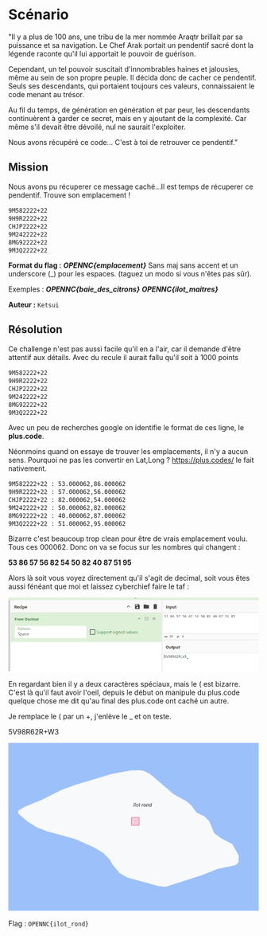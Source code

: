 # Scénario

"Il y a plus de 100 ans, une tribu de la mer nommée Araqtr brillait par sa puissance et sa navigation. Le Chef Arak portait un pendentif sacré dont la légende raconte qu'il lui apportait le pouvoir de guérison.

Cependant, un tel pouvoir suscitait d'innombrables haines et jalousies, même au sein de son propre peuple. Il décida donc de cacher ce pendentif. Seuls ses descendants, qui portaient toujours ces valeurs, connaissaient le code menant au trésor.

Au fil du temps, de génération en génération et par peur, les descendants continuèrent à garder ce secret, mais en y ajoutant de la complexité. Car même s'il devait être dévoilé, nul ne saurait l'exploiter.

Nous avons récupéré ce code... C'est à toi de retrouver ce pendentif."


## Mission

Nous avons pu récuperer ce message caché...Il est temps de récuperer ce pendentif. Trouve son emplacement !

```
9M582222+22 
9H9R2222+22 
CHJP2222+22 
9M242222+22 
8MG92222+22 
9M3Q2222+22 
```


**Format du flag :** ***OPENNC{emplacement}***
Sans maj sans accent et un underscore (_) pour les espaces. (taguez un modo si vous n'êtes pas sûr).

Exemples : ***OPENNC{baie_des_citrons}*** ***OPENNC{ilot_maitres}***

**Auteur :** ``Ketsui``

## Résolution

Ce challenge n'est pas aussi facile qu'il en a l'air, car il demande d'être attentif aux détails. Avec du recule il aurait fallu qu'il soit à 1000 points

```
9M582222+22 
9H9R2222+22 
CHJP2222+22 
9M242222+22 
8MG92222+22 
9M3Q2222+22 
```
Avec un peu de recherches google on identifie le format de ces ligne, le **plus.code**.

Néonmoins quand on essaye de trouver les emplacements, il n'y a aucun sens. Pourquoi ne pas les convertir en Lat,Long ? https://plus.codes/ le fait nativement.

```
9M582222+22 : 53.000062,86.000062 
9H9R2222+22 : 57.000062,56.000062 
CHJP2222+22 : 82.000062,54.000062 
9M242222+22 : 50.000062,82.000062 
8MG92222+22 : 40.000062,87.000062 
9M3Q2222+22 : 51.000062,95.000062 
```
Bizarre c'est beaucoup trop clean pour être de vrais emplacement voulu. Tous ces 000062. Donc on va se focus sur les nombres qui changent :

**53 86 57 56 82 54 50 82 40 87 51 95**

Alors là soit vous voyez directement qu'il s'agit de decimal, soit vous êtes aussi fénéant que moi et laissez cyberchief faire le taf :

![alt text](image.png)


En regardant bien il y a deux caractères spéciaux, mais le ( est bizarre.
C'est là qu'il faut avoir l'oeil, depuis le début on manipule du plus.code quelque chose me dit qu'au final des plus.code ont caché un autre.

Je remplace le ( par un +, j'enlève le _ et on teste.

5V98R62R+W3
 

![alt text](image-1.png)


Flag : ``OPENNC{ilot_rond}``